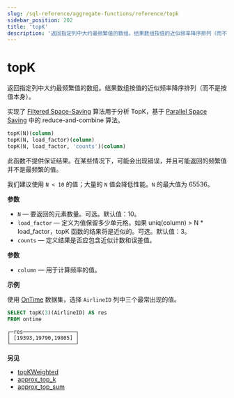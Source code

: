```yaml
---
slug: /sql-reference/aggregate-functions/reference/topk
sidebar_position: 202
title: 'topK'
description: '返回指定列中大约最频繁值的数组。结果数组按值的近似频率降序排列（而不是按值本身）。'
---
```



# topK

返回指定列中大约最频繁值的数组。结果数组按值的近似频率降序排列（而不是按值本身）。

实现了 [Filtered Space-Saving](https://doi.org/10.1016/j.ins.2010.08.024) 算法用于分析 TopK，基于 [Parallel Space Saving](https://doi.org/10.1016/j.ins.2015.09.003) 中的 reduce-and-combine 算法。

``` sql
topK(N)(column)
topK(N, load_factor)(column)
topK(N, load_factor, 'counts')(column)
```

此函数不提供保证结果。在某些情况下，可能会出现错误，并且可能返回的频繁值并不是最频繁的值。

我们建议使用 `N < 10` 的值；大量的 `N` 值会降低性能。`N` 的最大值为 65536。

**参数**

- `N` — 要返回的元素数量。可选。默认值：10。
- `load_factor` — 定义为值保留多少单元格。如果 uniq(column) > N * load_factor，topK 函数的结果将是近似的。可选。默认值：3。
- `counts` — 定义结果是否应包含近似计数和误差值。

**参数**

- `column` — 用于计算频率的值。

**示例**

使用 [OnTime](../../../getting-started/example-datasets/ontime.md) 数据集，选择 `AirlineID` 列中三个最常出现的值。

``` sql
SELECT topK(3)(AirlineID) AS res
FROM ontime
```

``` text
┌─res─────────────────┐
│ [19393,19790,19805] │
└─────────────────────┘
```

**另见**

- [topKWeighted](../../../sql-reference/aggregate-functions/reference/topkweighted.md)
- [approx_top_k](../../../sql-reference/aggregate-functions/reference/approxtopk.md)
- [approx_top_sum](../../../sql-reference/aggregate-functions/reference/approxtopsum.md)
